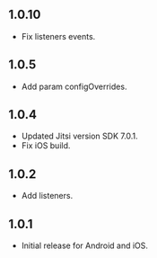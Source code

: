 ## 1.0.10
* Fix listeners events.

## 1.0.5
* Add param configOverrides.

## 1.0.4
* Updated Jitsi version SDK 7.0.1.
* Fix iOS build.

## 1.0.2
* Add listeners.

## 1.0.1
* Initial release for Android and iOS.